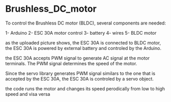 # Brushless_DC_motor

To control the Brushless DC motor (BLDC), several components are needed:

1- Arduino 
2- ESC 30A motor control 
3- battery
4- wires
5- BLDC motor

as the uploaded picture shows,
the ESC 30A is connected to BLDC motor, the ESC 30A is powered by external battery and controled by the Arduino.

the ESC 30A accepts PWM signal to generate AC signal at the motor terminals.
The PWM signal determines the speed of the motor.

Since the servo library generates PWM signal similars to the one that is accepted by the ESC 30A, the ESC 30A is controled by a servo object.

the code runs the motor and changes its speed perodically from low to high speed and visa versa


